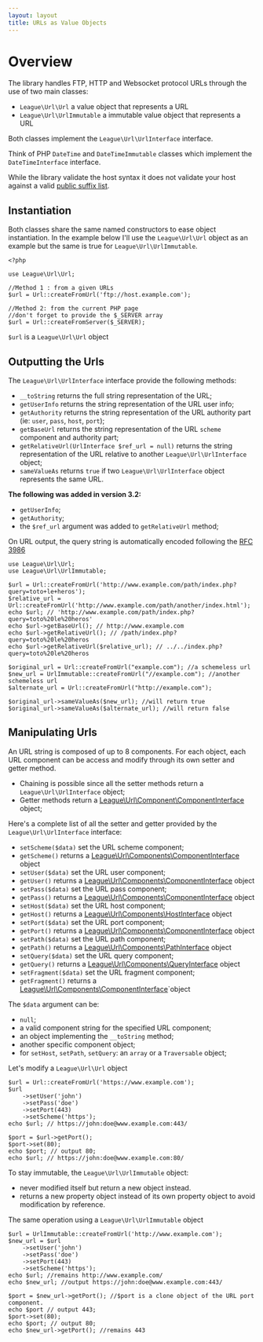 ```yaml
---
layout: layout
title: URLs as Value Objects
---
```


# Overview

The library handles FTP, HTTP and Websocket protocol URLs through the use of two main classes:

* `League\Url\Url` a value object that represents a URL
* `League\Url\UrlImmutable` a immutable value object that represents a URL

Both classes implement the `League\Url\UrlInterface` interface.

Think of PHP `DateTime` and `DateTimeImmutable` classes which implement the `DateTimeInterface` interface.

<p class="message-warning">While the library validate the host syntax it does not validate your host against a valid <a href="https://publicsuffix.org/" target="_blank">public suffix list</a>.</p>

## Instantiation

Both classes share the same named constructors to ease object instantiation. In the example below I'll use the `League\Url\Url` object as an example but the same is true for `League\Url\UrlImmutable`.

~~~.language-php
<?php

use League\Url\Url;

//Method 1 : from a given URLs
$url = Url::createFromUrl('ftp://host.example.com');

//Method 2: from the current PHP page
//don't forget to provide the $_SERVER array
$url = Url::createFromServer($_SERVER); 
~~~

`$url` is a `League\Url\Url` object

## Outputting the Urls

The `League\Url\UrlInterface` interface provide the following methods:

* `__toString` returns the full string representation of the URL;
* `getUserInfo` returns the string representation of the URL user info;
* `getAuthority` returns the string representation of the URL authority part (ie: `user`, `pass`, `host`, `port`);
* `getBaseUrl` returns the string representation of the URL `scheme` component and authority part;
* `getRelativeUrl(UrlInterface $ref_url = null)` returns the string representation of the URL relative to another `League\Url\UrlInterface` object;
* `sameValueAs` returns `true` if two `League\Url\UrlInterface` object represents the same URL.

**The following was added in version 3.2:**

* `getUserInfo`;
* `getAuthority`;
* the `$ref_url` argument was added to `getRelativeUrl` method;

<p class="message-info">On URL output, the query string is automatically encoded following the <a href="http://www.faqs.org/rfcs/rfc3968" target="_blank">RFC 3986</a></p>

~~~.language-php
use League\Url\Url;
use League\Url\UrlImmutable;

$url = Url::createFromUrl('http://www.example.com/path/index.php?query=toto+le+heros');
$relative_url = Url::createFromUrl('http://www.example.com/path/another/index.html');
echo $url; // 'http://www.example.com/path/index.php?query=toto%20le%20heros'
echo $url->getBaseUrl(); // http://www.example.com
echo $url->getRelativeUrl(); // /path/index.php?query=toto%20le%20heros
echo $url->getRelativeUrl($relative_url); // ../../index.php?query=toto%20le%20heros

$original_url = Url::createFromUrl("example.com"); //a schemeless url
$new_url = UrlImmutable::createFromUrl("//example.com"); //another schemeless url
$alternate_url = Url::createFromUrl("http://example.com");

$original_url->sameValueAs($new_url); //will return true
$original_url->sameValueAs($alternate_url); //will return false
~~~

## Manipulating Urls

An URL string is composed of up to 8 components. For each object, each URL component can be access and modify through its own setter and getter method.

* Chaining is possible since all the setter methods return a `League\Url\UrlInterface` object;
* Getter methods return a [League\Url\Component\ComponentInterface][basic] object;

Here's a complete list of all the setter and getter provided by the `League\Url\UrlInterface` interface:

* `setScheme($data)` set the URL scheme component;
* `getScheme()` returns a [League\Url\Components\ComponentInterface][basic] object
* `setUser($data)` set the URL user component;
* `getUser()` returns a [League\Url\Components\ComponentInterface][basic] object
* `setPass($data)` set the URL pass component;
* `getPass()` returns a [League\Url\Components\ComponentInterface][basic] object
* `setHost($data)` set the URL host component;
* `getHost()` returns a [League\Url\Components\HostInterface](/components/host/) object
* `setPort($data)` set the URL port component;
* `getPort()` returns a [League\Url\Components\ComponentInterface][basic] object
* `setPath($data)` set the URL path component;
* `getPath()` returns a [League\Url\Components\PathInterface](/components/path/) object
* `setQuery($data)` set the URL query component;
* `getQuery()` returns a [League\Url\Components\QueryInterface](/components/query/) object
* `setFragment($data)` set the URL fragment component;
* `getFragment()` returns a [League\Url\Components\ComponentInterface][basic]`object

The `$data` argument can be:

* `null`;
* a valid component string for the specified URL component;
* an object implementing the `__toString` method;
* another specific component object;
* for `setHost`, `setPath`, `setQuery`: an `array` or a `Traversable` object;

Let's modify a `League\Url\Url` object 

~~~.language-php
$url = Url::createFromUrl('https://www.example.com');
$url
	->setUser('john')
	->setPass('doe')
	->setPort(443)
	->setScheme('https');
echo $url; // https://john:doe@www.example.com:443/

$port = $url->getPort();
$port->set(80);
echo $port; // output 80;
echo $url; // https://john:doe@www.example.com:80/
~~~

<div class="message-warning">
To stay immutable, the <code>League\Url\UrlImmutable</code> object:
<ul>
<li>never modified itself but return a new object instead. 
<li>returns a new property object instead of its own property object to avoid modification by reference.
</ul>
</div>

The same operation using a `League\Url\UrlImmutable` object

~~~.language-php
$url = UrlImmutable::createFromUrl('http://www.example.com');
$new_url = $url
	->setUser('john')
	->setPass('doe')
	->setPort(443)
	->setScheme('https');
echo $url; //remains http://www.example.com/
echo $new_url; //output https://john:doe@www.example.com:443/

$port = $new_url->getPort(); //$port is a clone object of the URL port component.
echo $port // output 443;
$port->set(80);
echo $port; // output 80;
echo $new_url->getPort(); //remains 443
~~~
[basic]: /components/overview/#simple-components